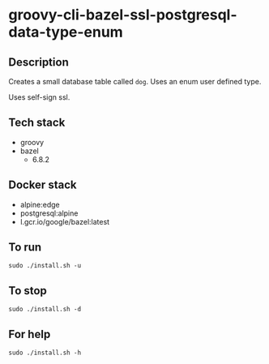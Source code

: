 # groovy-cli-bazel-ssl-postgresql-data-type-enum

## Description
Creates a small database table
called `dog`. Uses an enum user defined type.

Uses self-sign ssl.

## Tech stack
- groovy
- bazel
  - 6.8.2

## Docker stack
- alpine:edge
- postgresql:alpine
- l.gcr.io/google/bazel:latest

## To run
`sudo ./install.sh -u`

## To stop
`sudo ./install.sh -d`

## For help
`sudo ./install.sh -h`

